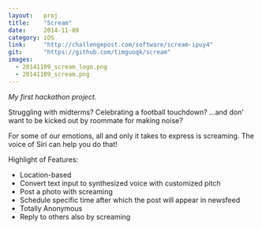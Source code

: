 ```yaml
---
layout:   proj
title:    "Scream"
date:     2014-11-09
category: iOS
link:     "http://challengepost.com/software/scream-ipuy4"
git:      "https://github.com/timguoqk/scream"
images: 
  - 20141109_scream_logo.png
  - 20141109_scream.png
---
```


*My first hackathon project.*

Struggling with midterms? Celebrating a football touchdown? ...and don' want to be kicked out by roommate for making noise?

For some of our emotions, all and only it takes to express is screaming. The voice of Siri can help you do that!

Highlight of Features:

- Location-based
- Convert text input to synthesized voice with customized pitch
- Post a photo with screaming
- Schedule specific time after which the post will appear in newsfeed
- Totally Anonymous
- Reply to others also by screaming
